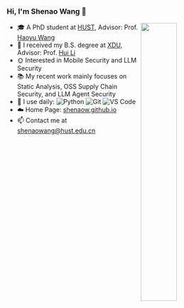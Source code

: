 ### Hi, I'm Shenao Wang 👋 
<img align="right" width="40%" src="https://github-readme-stats.vercel.app/api/top-langs/?username=shenaow&layout=compact&show_icons=true&count_private=false">

- 🎓 A PhD student at [HUST](https://www.hust.edu.cn/), Advisor: Prof. [Haoyu Wang](https://howiepku.github.io/)
- :space_invader: I received my B.S. degree at [XDU](https://www.xidian.edu.cn/), Advisor: Prof. [Hui Li](https://web.xidian.edu.cn/lihui/)
- 🌞 Interested in Mobile Security and LLM Security
- 📚 My recent work mainly focuses on Static Analysis, OSS Supply Chain Security, and LLM Agent Security
- 🚀 I use daily: ![Python](https://img.shields.io/badge/-Python-8fcfd1?style=plastic&logo=Python)
     ![Git](https://img.shields.io/badge/-Git-black?style=plastic&logo=git)
     ![VS Code](https://img.shields.io/badge/-VS%20Code-007ACC?style=plastic&logo=visual-studio-code)
- ☁️ Home Page: [shenaow.github.io](https://shenaow.github.io/)
- 📫 Contact me at shenaowang@hust.edu.cn
